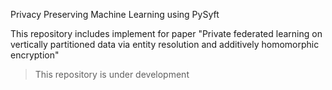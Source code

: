 Privacy Preserving Machine Learning using PySyft

This repository includes implement for paper "Private federated learning on vertically partitioned data via entity resolution and additively homomorphic encryption"

> This repository is under development